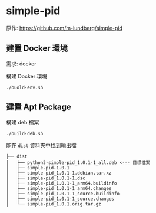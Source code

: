 # simple-pid

原作: https://github.com/m-lundberg/simple-pid

## 建置 Docker 環境
需求: docker

構建 Docker 環境
```
./buold-env.sh
```

## 建置 Apt Package
構建 deb 檔案
```
./build-deb.sh
```

能在 `dist` 資料夾中找到輸出檔
```
├── dist
│   ├── python3-simple-pid_1.0.1-1_all.deb <--- 目標檔案
│   ├── simple-pid-1.0.1
│   ├── simple-pid_1.0.1-1.debian.tar.xz
│   ├── simple-pid_1.0.1-1.dsc
│   ├── simple-pid_1.0.1-1_arm64.buildinfo
│   ├── simple-pid_1.0.1-1_arm64.changes
│   ├── simple-pid_1.0.1-1_source.buildinfo
│   ├── simple-pid_1.0.1-1_source.changes
│   └── simple-pid_1.0.1.orig.tar.gz
```
